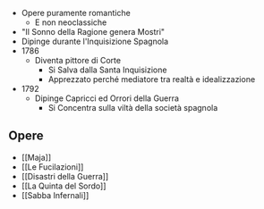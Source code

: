 - Opere puramente romantiche
	- E non neoclassiche
- "Il Sonno della Ragione genera Mostri"
- Dipinge durante l'Inquisizione Spagnola
- 1786
	- Diventa pittore di Corte
		- Si Salva dalla Santa Inquisizione
		- Apprezzato perché mediatore tra realtà e idealizzazione
- 1792
	- Dipinge Capricci ed Orrori della Guerra
		- Si Concentra sulla viltà della società spagnola

## Opere
- [[Maja]]
- [[Le Fucilazioni]]
- [[Disastri della Guerra]]
- [[La Quinta del Sordo]]
- [[Sabba Infernali]]